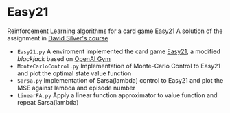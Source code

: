 # Easy21
Reinforcement Learning algorithms for a card game Easy21
A solution of the assignment in [David Silver's course](http://www0.cs.ucl.ac.uk/staff/d.silver/web/Teaching.html)

- `Easy21.py` A enviroment implemented the card game [Easy21](http://www0.cs.ucl.ac.uk/staff/d.silver/web/Teaching_files/Easy21-Johannes.pdf), a modified *blackjack* based on [OpenAI Gym](https://gym.openai.com/docs)
- `MonteCarloControl.py` Implementation of Monte-Carlo Control to Easy21 and plot the optimal state value function
- `Sarsa.py` Implementation of Sarsa(lambda) control to Easy21 and plot the MSE against lambda and episode number
- `LinearFA.py` Apply a linear function approximator to value function and repeat Sarsa(lambda)
